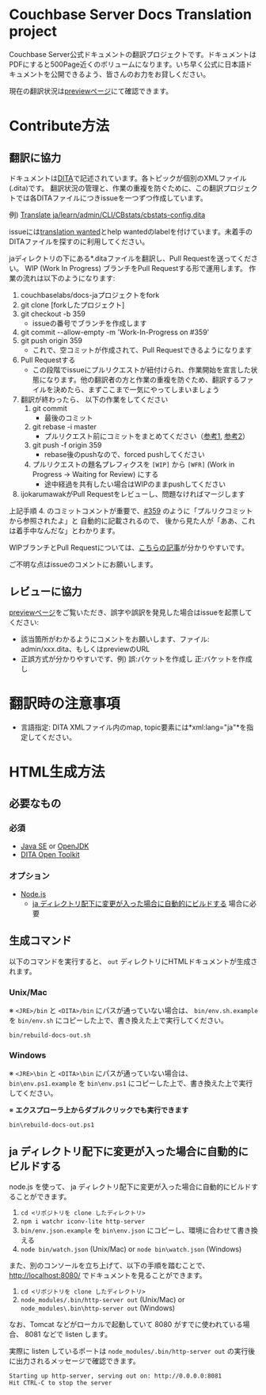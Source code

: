 Couchbase Server Docs Translation project
============================================

Couchbase Server公式ドキュメントの翻訳プロジェクトです。ドキュメントはPDFにすると500Page近くのボリュームになります。いち早く公式に日本語ドキュメントを公開できるよう、皆さんのお力をお貸しください。

現在の翻訳状況は[previewページ](http://labs.couchbase.com/docs-ja/preview/)にて確認できます。

Contribute方法
==================

## 翻訳に協力

ドキュメントは[DITA](http://ja.wikipedia.org/wiki/Darwin_Information_Typing_Architecture)で記述されています。各トピックが個別のXMLファイル(.dita)です。
翻訳状況の管理と、作業の重複を防ぐために、この翻訳プロジェクトでは各DITAファイルにつきissueを一つずつ作成しています。

例) [Translate ja/learn/admin/CLI/CBstats/cbstats-config.dita](https://github.com/couchbaselabs/docs-ja/issues/43)

issueには[translation wanted](https://github.com/couchbaselabs/docs-ja/labels/translation%20wanted)とhelp wantedのlabelを付けています。未着手のDITAファイルを探すのに利用してください。

jaディレクトリの下にある*.ditaファイルを翻訳し、Pull Requestを送ってください。
WIP (Work In Progress) ブランチをPull Requestする形で運用します。
作業の流れは以下のようになります:

1. couchbaselabs/docs-jaプロジェクトをfork
2. git clone [forkしたプロジェクト]
3. git checkout -b 359
    * issueの番号でブランチを作成します
4. git commit --allow-empty -m 'Work-In-Progress on #359'
5. git push origin 359
    * これで、空コミットが作成されて、Pull Requestできるようになります
6. Pull Requestする
    * この段階でissueにプルリクエストが紐付けられ、作業開始を宣言した状態になります。他の翻訳者の方と作業の重複を防ぐため、翻訳するファイルを決めたら、まずここまで一気にやってしまいましょう
7. 翻訳が終わったら、 以下の作業をしてください
    1. git commit
        * 最後のコミット
    2. git rebase -i master
        * プルリクエスト前にコミットをまとめてください（[参考1](http://www.karakaram.com/git-rebase-i-usage#squash), [参考2](http://www.karakaram.com/git-rebase-i-usage#fixup)）
    3. git push -f origin 359
        * rebase後のpushなので、forced pushしてください
    4. プルリクエストの題名プレフィクスを `[WIP]` から `[WFR]` (Work in Progress -> Waiting for Review) にする
        * 途中経過を共有したい場合はWIPのままpushしてください
8. ijokarumawakがPull Requestをレビューし、問題なければマージします

上記手順 4. のコミットコメントが重要で、[#359](https://github.com/couchbaselabs/docs-ja/issues/359)
のように「プルリクコミットから参照されたよ」と 自動的に記載されるので、
後から見た人が「ああ、これは着手中なんだな」とわかります。

WIPブランチとPull Requestについては、[こちらの記事](http://bouzuya.hatenablog.com/entry/2014/04/02/235959)が分かりやすいです。

ご不明な点はissueのコメントにお願いします。

## レビューに協力

[previewページ](http://labs.couchbase.com/docs-ja/preview/)をご覧いただき、誤字や誤訳を発見した場合はissueを起票してください:
- 該当箇所がわかるようにコメントをお願いします、ファイル: admin/xxx.dita、もしくはpreviewのURL
- 正誤方式が分かりやすいです、例) 誤:パケットを作成し 正:バケットを作成し

翻訳時の注意事項
=================

- 言語指定: DITA XMLファイル内のmap, topic要素には*xml:lang="ja"*を指定してください。

HTML生成方法
============

## 必要なもの

### 必須

- [Java SE](http://www.oracle.com/technetwork/java/javase/downloads/index.html) or [OpenJDK](http://openjdk.java.net/)
- [DITA Open Toolkit](http://www.dita-ot.org/)

### オプション

- [Node.js](http://nodejs.org/) 
    * [ja ディレクトリ配下に変更が入った場合に自動的にビルドする](#ja-ディレクトリ配下に変更が入った場合に自動的にビルドする) 場合に必要

## 生成コマンド

以下のコマンドを実行すると、 `out` ディレクトリにHTMLドキュメントが生成されます。

### Unix/Mac

※ `<JRE>/bin` と `<DITA>/bin` にパスが通っていない場合は、 `bin/env.sh.example` を `bin/env.sh` にコピーした上で、書き換えた上で実行してください。

```
bin/rebuild-docs-out.sh
```

### Windows

※ `<JRE>\bin` と `<DITA>\bin` にパスが通っていない場合は、 `bin\env.ps1.example` を `bin\env.ps1` にコピーした上で、書き換えた上で実行してください。

※ **エクスプローラ上からダブルクリックでも実行できます**

```
bin\rebuild-docs-out.ps1
```

## ja ディレクトリ配下に変更が入った場合に自動的にビルドする

node.js を使って、 ja ディレクトリ配下に変更が入った場合に自動的にビルドすることができます。

1. `cd <リポジトリを clone したディレクトリ>`
2. `npm i watchr iconv-lite http-server`
3. `bin/env.json.example` を `bin\env.json` にコピーし、環境に合わせて書き換える
4. `node bin/watch.json` (Unix/Mac) or `node bin\watch.json` (Windows)

また、別のコンソールを立ち上げて、以下の手順を踏むことで、  [http://localhost:8080/](http://localhost:8080/) でドキュメントを見ることができます。

1. `cd <リポジトリを clone したディレクトリ>`
2. `node_modules/.bin/http-server out` (Unix/Mac) or `node_modules\.bin\http-server out` (Windows)

なお、Tomcat などがローカルで起動していて 8080 がすでに使われている場合、 8081 などで listen します。

実際に listen しているポートは `node_modules/.bin/http-server out` の実行後に出力されるメッセージで確認できます。

```
Starting up http-server, serving out on: http://0.0.0.0:8081
Hit CTRL-C to stop the server
```
